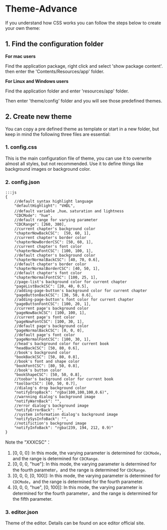 # Theme-Advance

If you understand how CSS works you can follow the steps below to create your own theme: 

## 1. Find the configuration folder

**For mac users**  

Find the application package, right click and select 'show package content'. then enter the 'Contents/Resources/app' folder.

**For Linux and Windows users**  

Find the application folder and enter 'resources/app' folder.

Then enter 'theme/config' folder and you will see those predefined themes. 

## 2. Create new theme

You can copy a pre defined theme as template or start in a new folder, but keep in mind the following three files are essential: 

### 1. config.css

This is the main configuration file of theme, you can use it to overwrite almost all styles, but not recommended. Use it to define things like background images or background color. 

### 2. config.json

    :::js
    {
        //default syntax highlight language
        "defaultHighlight": "VHDL",
        //default variable ,hue、saturation and lightness
        "CDCMode": "hue",
        //default range for varying parameter
        "CDCRange": [260, 380],
        //current chapter's background color
        "chapterNowBackCSC":  [50, 60, 1],
        //current chapter's border color
        "chapterNowBorderCSC": [50, 60, 1],
        //current chapter's font color
        "chapterNowFontCSC": [100, 100, 1],
        //default chapter's background color
        "chapterNormalBackCSC": [40, 70, 0.6],
        //default chapter's border color
        "chapterNormalBorderCSC": [40, 50, 1],
        //default chapter's font color
        "chapterNormalFontCSC": [100, 25, 1],
        //page-list's background color for current chapter
        "pageListBackCSC": [20, 40, 0.5],
        //adding-page-button's background color for current chapter
        "pageButtonBackCSC": [30, 50, 0.6],
        //adding-page-button's font color for current chapter
        "pageButtonFontCSC": [100, 20, 1],
        //current page's background color
        "pageNowBackCSC": [100, 100, 1],
        //current page's font color
        "pageNowFontCSC": [100, 30, 1],
        //default page's background color
        "pageNormalBackCSC": [0, 0, 0],
        //default page's font color
        "pageNormalFontCSC": [100, 30, 1],
        //head's background color for current book
        "headBackCSC": [50, 80, 0.6],
        //book's background color
        "bookBackCSC": [50, 80, 0.8],
        //book's font and shape color
        "bookFontCSC": [80, 50, 0.8],
        //book's button color
        "bookShapeCSC": [50, 50, 0.8],
        //toobar's background color for current book
        "toolbarCSC": [60, 50, 0.7],
        //dialog's drop background color
        "notifyDropBack": "rgba(100,100,100,0.6)",
        //warnning dialog's background image
        "notifyWarnBack": "",
        //error dialog's background image
        "notifyErrorBack": "",
        //system information dialog's background image
        "notifySysInfoBack": "",
        //notifiction's background image
        "notifyInfoBack": "rgba(239, 194, 212, 0.9)"
    }
    
Note the "XXXCSC"：  

1. [0, 0, 0]: In this mode, the varying parameter is determined for `CDCMode`，and the range is determined for `CDCRange`.
2. [0, 0, 0, "hue"]: In this mode, the varying parameter is determined for the fourth parameter，and the range is determined for `CDCRange`.
3. [0, 0, 0, [0, 100]]: In this mode, the varying parameter is determined for `CDCMode`，and the range is determined for the fourth parameter.
4. [0, 0, 0, "hue", [0, 100]]: In this mode, the varying parameter is determined for the fourth parameter，and the range is determined for the fifth parameter.
    
### 3. editor.json

Theme of the editor. Details can be found on ace editor official site.